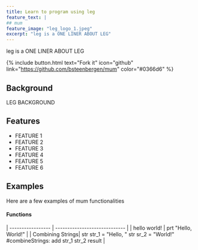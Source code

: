 ```yaml
---
title: Learn to program using leg
feature_text: |
## mum
feature_image: "leg_logo_1.jpeg"
excerpt: "leg is a ONE LINER ABOUT LEG"
---
```


leg is a ONE LINER ABOUT LEG

{% include button.html text="Fork it" icon="github" link="https://github.com/bsteenbergen/mum" color="#0366d6" %}

## Background

LEG BACKGROUND

## Features

- FEATURE 1
- FEATURE 2
- FEATURE 3
- FEATURE 4
- FEATURE 5
- FEATURE 6

## Examples

Here are a few examples of mum functionalities

#### Functions

| ----------------- | ----------------------------- |
| hello world! | prt "Hello, World!" |
| Combining Strings| str str_1 = "Hello, "
str sr_2 = "World!"
#combineStrings:
add str_1 str_2 result |
